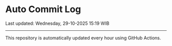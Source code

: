 # Auto Commit Log

Last updated: Wednesday, 29-10-2025 15:19 WIB

---

This repository is automatically updated every hour using GitHub Actions.
